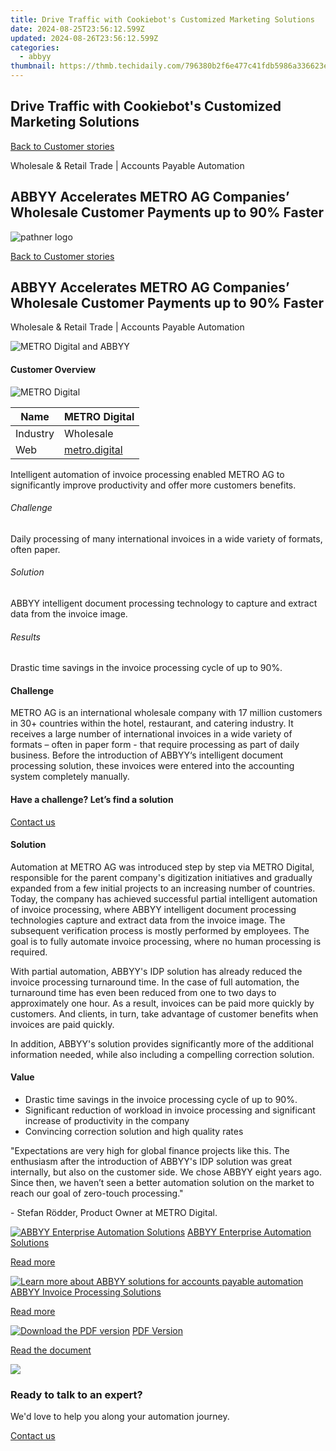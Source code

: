 ```yaml
---
title: Drive Traffic with Cookiebot's Customized Marketing Solutions
date: 2024-08-25T23:56:12.599Z
updated: 2024-08-26T23:56:12.599Z
categories:
  - abbyy
thumbnail: https://thmb.techidaily.com/796380b2f6e477c41fdb5986a336623e799bf688b4a29cd4a3d817de3e2d744c.jpg
---
```


## Drive Traffic with Cookiebot's Customized Marketing Solutions

[Back to Customer stories](https://tools.techidaily.com/abbyy/products/)

Wholesale & Retail Trade | Accounts Payable Automation

## ABBYY Accelerates METRO AG Companies’ Wholesale Customer Payments up to 90% Faster

![pathner logo](https://content.abbyy.com/-/media/project/abbyy/abbyy/logos-white/en/183283.png?h=40&iar=0&w=120)

[Back to Customer stories](https://tools.techidaily.com/abbyy/products/)

## ABBYY Accelerates METRO AG Companies’ Wholesale Customer Payments up to 90% Faster

Wholesale & Retail Trade | Accounts Payable Automation 

![METRO Digital and ABBYY](https://static3.abbyy.com/abbyycommedia/37641/metro-digital-case-study-intelligent-document-processing-en_tn_556x303.jpg) 

#### Customer Overview

![METRO Digital](https://static5.abbyy.com/abbyycommedia/36404/logo_metrodigital.png) 

| Name     | METRO Digital                           |
| -------- | --------------------------------------- |
| Industry | Wholesale                               |
| Web      | [metro.digital](https://metro.digital/) |

Intelligent automation of invoice processing enabled METRO AG to significantly improve productivity and offer more customers benefits.

###### Challenge

Daily processing of many international invoices in a wide variety of formats, often paper.

###### Solution

ABBYY intelligent document processing technology to capture and extract data from the invoice image.

###### Results

Drastic time savings in the invoice processing cycle of up to 90%.

#### Challenge

METRO AG is an international wholesale company with 17 million customers in 30+ countries within the hotel, restaurant, and catering industry. It receives a large number of international invoices in a wide variety of formats – often in paper form - that require processing as part of daily business. Before the introduction of ABBYY‘s intelligent document processing solution, these invoices were entered into the accounting system completely manually.

#### Have a challenge? Let’s find a solution  

[Contact us](https://tools.techidaily.com/abbyy/products/) 

#### Solution

Automation at METRO AG was introduced step by step via METRO Digital, responsible for the parent company's digitization initiatives and gradually expanded from a few initial projects to an increasing number of countries. Today, the company has achieved successful partial intelligent automation of invoice processing, where ABBYY intelligent document processing technologies capture and extract data from the invoice image. The subsequent verification process is mostly performed by employees. The goal is to fully automate invoice processing, where no human processing is required.

With partial automation, ABBYY's IDP solution has already reduced the invoice processing turnaround time. In the case of full automation, the turnaround time has even been reduced from one to two days to approximately one hour. As a result, invoices can be paid more quickly by customers. And clients, in turn, take advantage of customer benefits when invoices are paid quickly.

In addition, ABBYY's solution provides significantly more of the additional information needed, while also including a compelling correction solution.

#### Value

* Drastic time savings in the invoice processing cycle of up to 90%.
* Significant reduction of workload in invoice processing and significant increase of productivity in the company
* Convincing correction solution and high quality rates

 "Expectations are very high for global finance projects like this. The enthusiasm after the introduction of ABBYY's IDP solution was great internally, but also on the customer side. We chose ABBYY eight years ago. Since then, we haven’t seen a better automation solution on the market to reach our goal of zero-touch processing."

 \- Stefan Rödder, Product Owner at METRO Digital.

[![ABBYY Enterprise Automation Solutions](https://static4.abbyy.com/abbyycommedia/20389/ng-fung-360x162.jpg)](https://tools.techidaily.com/abbyy/products/) [ABBYY Enterprise Automation Solutions](https://tools.techidaily.com/abbyy/products/) 

[Read more](https://tools.techidaily.com/abbyy/products/) 

[![Learn more about ABBYY solutions for accounts payable automation](https://static4.abbyy.com/abbyycommedia/14351/1-accounts-payable.jpg)](https://tools.techidaily.com/abbyy/products/) [ABBYY Invoice Processing Solutions](https://tools.techidaily.com/abbyy/products/) 

[Read more](https://tools.techidaily.com/abbyy/products/) 

[![Download the PDF version](https://static3.abbyy.com/abbyycommedia/37643/metro-digital-case-study-intelligent-document-processing-en_tn_360x162.jpg)](https://static1.abbyy.com/abbyycommedia/37651/metro-digital-case-study-intelligent-document-processing-en.pdf "PDF Version") [PDF Version](https://static1.abbyy.com/abbyycommedia/37651/metro-digital-case-study-intelligent-document-processing-en.pdf "PDF Version") 

[Read the document](https://static1.abbyy.com/abbyycommedia/37651/metro-digital-case-study-intelligent-document-processing-en.pdf "PDF Version") 

<!-- affiliate ads begin -->
<a href="https://shop.incomedia.eu/order/checkout.php?PRODS=14095146&QTY=1&AFFILIATE=108875&CART=1"><img src="https://secure.2checkout.com/images/merchant/8b6cc3ee5ec407721ce3bf5ff4c0f56b/PRO_BUY_728x90-EN.jpg" border="0"></a>
<!-- affiliate ads end -->
### Ready to talk to an expert?

We'd love to help you along your automation journey.

[Contact us](https://tools.techidaily.com/abbyy/products/)

<ins class="adsbygoogle"
     style="display:block"
     data-ad-format="autorelaxed"
     data-ad-client="ca-pub-7571918770474297"
     data-ad-slot="1223367746"></ins>



<ins class="adsbygoogle"
     style="display:block"
     data-ad-client="ca-pub-7571918770474297"
     data-ad-slot="8358498916"
     data-ad-format="auto"
     data-full-width-responsive="true"></ins>


